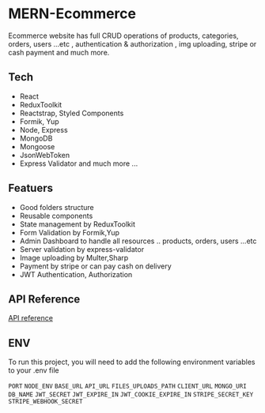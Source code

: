 # MERN-Ecommerce
Ecommerce website has full CRUD operations of products, categories, orders, users ...etc , authentication &amp; authorization , img uploading, stripe or cash payment and much more.

## Tech
- React 
- ReduxToolkit
- Reactstrap, Styled Components
- Formik, Yup
- Node, Express
- MongoDB
- Mongoose
- JsonWebToken
- Express Validator
and much more ...

## Featuers
- Good folders structure
- Reusable components
- State management by ReduxToolkit
- Form Validation by Formik,Yup
- Admin Dashboard to handle all resources .. products, orders, users ...etc
- Server validation by express-validator
- Image uploading by Multer,Sharp
- Payment by stripe or can pay cash on delivery
- JWT Authentication, Authorization

## API Reference
[API reference](https://documenter.getpostman.com/view/22360984/2s93Jut2tg)

## ENV
To run this project, you will need to add the following environment variables to your .env file

`PORT`
`NODE_ENV`
`BASE_URL`
`API_URL`
`FILES_UPLOADS_PATH`
`CLIENT_URL`
`MONGO_URI`
`DB_NAME`
`JWT_SECRET`
`JWT_EXPIRE_IN`
`JWT_COOKIE_EXPIRE_IN`
`STRIPE_SECRET_KEY`
`STRIPE_WEBHOOK_SECRET`
